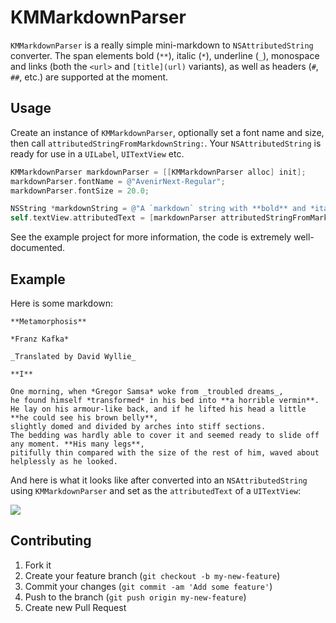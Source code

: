 # KMMarkdownParser

`KMMarkdownParser` is a really simple mini-markdown to `NSAttributedString` converter.
The span elements bold (`**`), italic (`*`), underline (`_`), monospace
and links (both the `<url>` and `[title](url)` variants), as well as headers (`#`, `##`, etc.)
are supported at the moment.

## Usage

Create an instance of `KMMarkdownParser`, optionally set a font name and size,
then call `attributedStringFromMarkdownString:`.
Your `NSAttributedString` is ready for use in a `UILabel`, `UITextView` etc.

```objective-c
KMMarkdownParser markdownParser = [[KMMarkdownParser alloc] init];
markdownParser.fontName = @"AvenirNext-Regular";
markdownParser.fontSize = 20.0;

NSString *markdownString = @"A `markdown` string with **bold** and *italic* text.";
self.textView.attributedText = [markdownParser attributedStringFromMarkdownString:markdownString];
```

See the example project for more information, the code is extremely well-documented.

## Example

Here is some markdown:

```no-highlight
**Metamorphosis**

*Franz Kafka*

_Translated by David Wyllie_

**I**

One morning, when *Gregor Samsa* woke from _troubled dreams_,
he found himself *transformed* in his bed into **a horrible vermin**.
He lay on his armour-like back, and if he lifted his head a little **he could see his brown belly**,
slightly domed and divided by arches into stiff sections.
The bedding was hardly able to cover it and seemed ready to slide off any moment. **His many legs**,
pitifully thin compared with the size of the rest of him, waved about helplessly as he looked.
```

And here is what it looks like after converted into an `NSAttributedString` using `KMMarkdownParser`
and set as the `attributedText` of a `UITextView`:

![](http://f.cl.ly/items/0H401D2t2c3T2p1o0j2g/KMMarkdownParser.png)

## Contributing

1. Fork it
2. Create your feature branch (`git checkout -b my-new-feature`)
3. Commit your changes (`git commit -am 'Add some feature'`)
4. Push to the branch (`git push origin my-new-feature`)
5. Create new Pull Request
